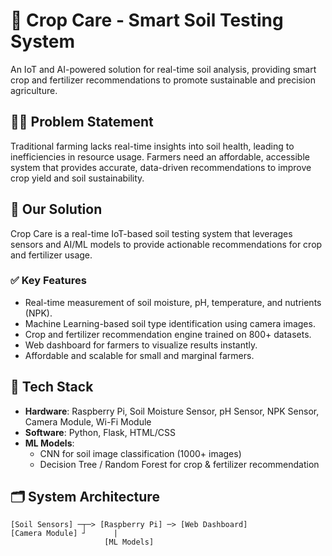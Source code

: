 # 🌾 Crop Care - Smart Soil Testing System

An IoT and AI-powered solution for real-time soil analysis, providing smart crop and fertilizer recommendations to promote sustainable and precision agriculture.

## 👨‍🌾 Problem Statement

Traditional farming lacks real-time insights into soil health, leading to inefficiencies in resource usage. Farmers need an affordable, accessible system that provides accurate, data-driven recommendations to improve crop yield and soil sustainability.

## 🎯 Our Solution

Crop Care is a real-time IoT-based soil testing system that leverages sensors and AI/ML models to provide actionable recommendations for crop and fertilizer usage.

### ✅ Key Features

- Real-time measurement of soil moisture, pH, temperature, and nutrients (NPK).
- Machine Learning-based soil type identification using camera images.
- Crop and fertilizer recommendation engine trained on 800+ datasets.
- Web dashboard for farmers to visualize results instantly.
- Affordable and scalable for small and marginal farmers.

## 🧰 Tech Stack

- **Hardware**: Raspberry Pi, Soil Moisture Sensor, pH Sensor, NPK Sensor, Camera Module, Wi-Fi Module
- **Software**: Python, Flask, HTML/CSS
- **ML Models**:
  - CNN for soil image classification (1000+ images)
  - Decision Tree / Random Forest for crop & fertilizer recommendation

## 🗂️ System Architecture

```plaintext
[Soil Sensors] ─┬─> [Raspberry Pi] ─> [Web Dashboard]
[Camera Module] ┘      |  
                     [ML Models]
